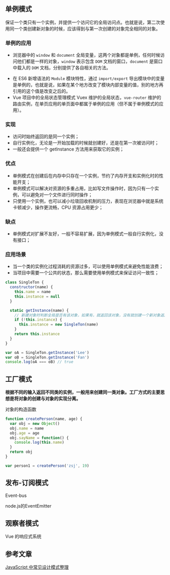 ## 单例模式

保证一个类只有一个实例，并提供一个访问它的全局访问点。也就是说，第二次使用同一个类创建新对象的时候，应该得到与第一次创建的对象完全相同的对象。

### 单例的应用

* 浏览器中的 `window` 和 `document` 全局变量，这两个对象都是单例，任何时候访问他们都是一样的对象，`window` 表示包含 `DOM` 文档的窗口，`document` 是窗口中载入的 `DOM` 文档，分别提供了各自相关的方法。

- 在 ES6 新增语法的 `Module` 模块特性，通过 `import/export` 导出模块中的变量是单例的，也就是说，如果在某个地方改变了模块内部变量的值，别的地方再引用的这个值是改变之后的。
- Vue 项目中的全局状态管理模式 Vuex 维护的全局状态，`vue-router` 维护的路由实例，在单页应用的单页面中都属于单例的应用（但不属于单例模式的应用）。

### 实现

- 访问时始终返回的是同一个实例；
- 自行实例化，无论是一开始加载的时候就创建好，还是在第一次被访问时；
- 一般还会提供一个 getInstance 方法用来获取它的实例；

### 优点

- 单例模式在创建后在内存中只存在一个实例，节约了内存开支和实例化时的性能开支；
- 单例模式可以解决对资源的多重占用，比如写文件操作时，因为只有一个实例，可以避免对一个文件进行同时操作；
- 只使用一个实例，也可以减小垃圾回收机制的压力，表现在浏览器中就是系统卡顿减少，操作更流畅，CPU 资源占用更少；

### 缺点

- 单例模式对扩展不友好，一般不容易扩展，因为单例模式一般自行实例化，没有接口；

### 应用场景

- 当一个类的实例化过程消耗的资源过多，可以使用单例模式来避免性能浪费；
- 当项目中需要一个公共的状态，那么需要使用单例模式来保证访问一致性；

``` js
class SingleTon {
  constructor(name) {
    this.name = name
    this.instance = null
  }

  static getInstance(name) {
    // 新建对象时判断全局是否有该对象，如果有，就返回该对象，没有就创建一个新对象返回。
    if (!this.instance) {
      this.instance = new SingleTon(name)
    }
    return this.instance
  }
}

var oA = SingleTon.getInstance('Lee')
var oB = SingleTon.getInstance('Fan')
console.log(oA === oB) // true
```

## 工厂模式

**根据不同的输入返回不同类的实例，一般用来创建同一类对象。工厂方式的主要思想是将对象的创建与对象的实现分离。**

对象的构造函数

``` js
function createPerson(name, age) {
  var obj = new Object()
  obj.name = name
  obj.age = age
  obj.sayName = function() {
    console.log(this.name)
  }
  return obj
}

var person1 = createPerson('zsj', 19)
```

## 发布-订阅模式

Event-bus

node.js的EventEmitter

## 观察者模式

Vue 的响应式系统

## 参考文章

[JavaScript 中常见设计模式整理](https://juejin.im/post/6844903607452581896#heading-0)